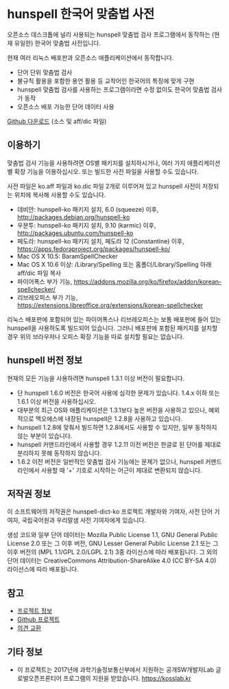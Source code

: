 # hunspell 한국어 맞춤법 사전

오픈소스 데스크톱에 널리 사용되는 hunspell 맞춤법 검사 프로그램에서 동작하는
(현재 유일한) 한국어 맞춤법 사전입니다.

현재 여러 리눅스 배포판과 오픈소스 애플리케이션에서 동작합니다.

 * 단어 단위 맞춤법 검사
 * 불규칙 활용을 포함한 용언 활용 등 교착어인 한국어의 특징에 맞게 구현
 * hunspell 맞춤법 검사를 사용하는 프로그램이라면 수정 없이도 한국어 맞춤법 검사가 동작
 * 오픈소스 배포 가능한 단어 데이터 사용

[Github 다운로드](https://github.com/spellcheck-ko/hunspell-dict-ko/releases)
(소스 및 aff/dic 파일)

## 이용하기

맞춤법 검사 기능을 사용하려면 OS별 패키지를 설치하시거나, 여러 가지
애플리케이션별 확장 기능을 이용하십시오. 또는 빌드한 사전 파일을 사용할 수도
있습니다.

사전 파일은 ko.aff 파일과 ko.dic 파일 2개로 이루어져 있고 hunspell
사전이 저장되는 위치에 복사해 사용할 수도 있습니다.

 * 데비안: hunspell-ko 패키지 설치, 6.0 (squeeze) 이후,
   <http://packages.debian.org/hunspell-ko>
 * 우분투: hunspell-ko 패키지 설치, 9.10 (karmic) 이후,
   <http://packages.ubuntu.com/hunspell-ko>
 * 페도라: hunspell-ko 패키지 설치, 페도라 12 (Constantine) 이후,
   <https://apps.fedoraproject.org/packages/hunspell-ko/>
 * Mac OS X 10.5: BaramSpellChecker
 * Mac OS X 10.6 이상: /Library/Spelling 또는 홈폴더/Library/Spelling
   아래 aff/dic 파일 복사
 * 파이어폭스 부가 기능,
   <https://addons.mozilla.org/ko/firefox/addon/korean-spellchecker/>
 * 리브레오피스 부가 기능,
   <https://extensions.libreoffice.org/extensions/korean-spellchecker>

리눅스 배포판에 포함되어 있는 파이어폭스나 리브레오피스는 보통 배포판에 들어
있는 hunspell을 사용하도록 빌드되어 있습니다. 그러니 배포판에 포함된 패키지를
설치할 경우 위의 브라우저나 오피스 확장 기능을 따로 설치할 필요는 없습니다.

## hunspell 버전 정보

현재의 모든 기능을 사용하려면 hunspell 1.3.1 이상 버전이 필요합니다.

 * 단 hunspell 1.6.0 버전은 한국어 사용에 심각한 문제가 있습니다. 1.4.x
   이하 또는 1.6.1 이상 버전을 사용하십시오.
 * 대부분의 최근 OS와 애플리케이션은 1.3.1보다 높은 버전을 사용하고 있으나,
   예외적으로 맥오에스에 내장된 hunspell은 1.2.8을 사용하고 있습니다.
 * hunspell 1.2.8에 맞춰서 빌드하면 1.2.8에서도 사용할 수 있지만, 일부
   동작하지 않는 부분이 있습니다.
 * hunspell 커맨드라인에서 사용할 경우 1.2.11 이전 버전은 한글로 된 단어를
   제대로 분리하지 못해 동작하지 않습니다.
 * 1.6.2 이전 버전은 일반적인 맞춤법 검사 기능에는 문제가 없으나, hunspell
   커맨드라인에서 사용할 때 '+' 기호로 시작하는 어근이 제대로 변환되지 않습니다.

## 저작권 정보

이 소프트웨어의 저작권은 hunspell-dict-ko 프로젝트 개발자와 기여자, 사전 단어
기여자, 국립국어원과 우리말샘 사전 기여자에게 있습니다.

생성 코드와 일부 단어 데이터는 Mozilla Public License 1.1, GNU General Public
License 2.0 또는 그 이후 버전, GNU Lesser General Public License 2.1 또는 그
이후 버전의 (MPL 1.1/GPL 2.0/LGPL 2.1) 3중 라이선스에 따라 배포됩니다. 그 외의
단어 데이터는 CreativeCommons Attribution-ShareAlike 4.0 (CC BY-SA 4.0)
라이선스에 따라 배포됩니다.

## 참고

 * [프로젝트 정보](https://spellcheck-ko.github.io/)
 * [Github 프로젝트](https://github.com/spellcheck-ko/hunspell-dict-ko/)
 * [의견 교환](https://groups.google.com/group/spellcheck-ko)

## 기타 정보

 * 이 프로젝트는 2017년에 과학기술정보통신부에서 지원하는 공개SW개발자Lab
   글로벌오픈프론티어 프로그램의 지원을 받았습니다. <https://kosslab.kr>
